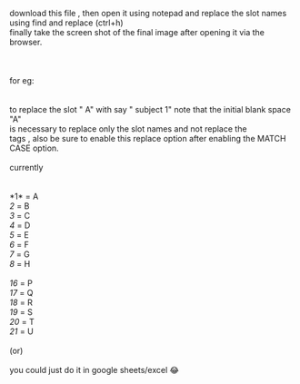 
download this file , then open it using notepad and replace the slot names using find and replace (ctrl+h)   <br>
finally take the screen shot of the final image after opening it via the browser.                            <br>  
                                                                                                             <br>
                                                                                                             <br> 
for eg:                                                                                                      <br>          
                                                                                                             <br>
to replace the slot " A" with say " subject 1" note that the initial blank space "<blank space>A"            <br>
is necessary to replace only the slot names and not replace the                                              <br>
<a> tags , also be sure to enable this replace option after enabling the MATCH CASE option.                  <br> 
                                                                                                             <br>
 currently                                                                                                   <br> 
                                                                                                             <br>    
  \*1\*  = A <br>
  *2*  = B <br> 
  *3*  = C <br>
  *4*  = D <br>
  *5*  = E <br>
  *6*  = F <br>
  *7*  = G <br>
  *8*  = H <br>
   <br>
  *16* = P <br> 
  *17* = Q <br>
  *18* = R <br>
  *19* = S <br>
  *20* = T <br>
  *21* = U <br>
                                                                                                             <br>
(or)                                                                                                         <br>
                                                                                                             <br>
 you could just do it in google sheets/excel 😂
